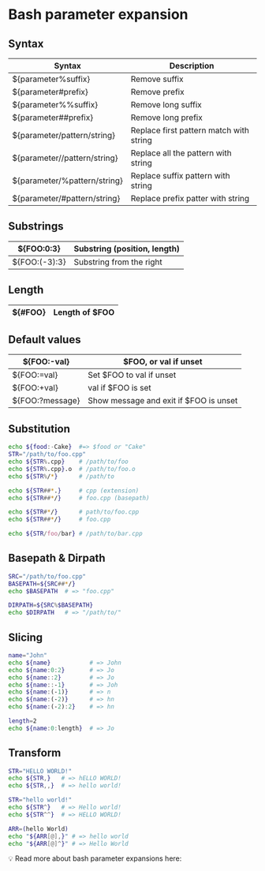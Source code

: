 # Bash parameter expansion

## Syntax

| Syntax                       | Description                             |
| ---------------------------- | --------------------------------------- |
| ${parameter%suffix}          | Remove suffix                           |
| ${parameter#prefix}          | Remove prefix                           |
| ${parameter%%suffix}         | Remove long suffix                      |
| ${parameter##prefix}         | Remove long prefix                      |
| ${parameter/pattern/string}  | Replace first pattern match with string |
| ${parameter//pattern/string} | Replace all the pattern with string     |
| ${parameter/%pattern/string} | Replace suffix pattern with string      |
| ${parameter/#pattern/string} | Replace prefix patter with string       |

## Substrings

| ${FOO:0:3}    | Substring (position, length) |
| ------------- | ---------------------------- |
| ${FOO:(-3):3} | Substring from the right     |

## Length

| ${#FOO} | Length of $FOO |
| ------- | -------------- |

## Default values

| ${FOO:-val}     | $FOO, or val if unset                  |
| --------------- | -------------------------------------- |
| ${FOO:=val}     | Set $FOO to val if unset               |
| ${FOO:+val}     | val if $FOO is set                     |
| ${FOO:?message} | Show message and exit if $FOO is unset |

## Substitution

```bash
echo ${food:-Cake}  #=> $food or "Cake"
STR="/path/to/foo.cpp"
echo ${STR%.cpp}    # /path/to/foo
echo ${STR%.cpp}.o  # /path/to/foo.o
echo ${STR%/*}      # /path/to

echo ${STR##*.}     # cpp (extension)
echo ${STR##*/}     # foo.cpp (basepath)

echo ${STR#*/}      # path/to/foo.cpp
echo ${STR##*/}     # foo.cpp

echo ${STR/foo/bar} # /path/to/bar.cpp

```

## B**asepath & Dirpath**

```bash
SRC="/path/to/foo.cpp"
BASEPATH=${SRC##*/}
echo $BASEPATH  # => "foo.cpp"

DIRPATH=${SRC%$BASEPATH}
echo $DIRPATH   # => "/path/to/"

```

## Slicing

```bash
name="John"
echo ${name}           # => John
echo ${name:0:2}       # => Jo
echo ${name::2}        # => Jo
echo ${name::-1}       # => Joh
echo ${name:(-1)}      # => n
echo ${name:(-2)}      # => hn
echo ${name:(-2):2}    # => hn

length=2
echo ${name:0:length}  # => Jo

```

## **Transform**

```bash
STR="HELLO WORLD!"
echo ${STR,}   # => hELLO WORLD!
echo ${STR,,}  # => hello world!

STR="hello world!"
echo ${STR^}   # => Hello world!
echo ${STR^^}  # => HELLO WORLD!

ARR=(hello World)
echo "${ARR[@],}" # => hello world
echo "${ARR[@]^}" # => Hello World

```

<aside>
💡 Read more about bash parameter expansions here:

</aside>

